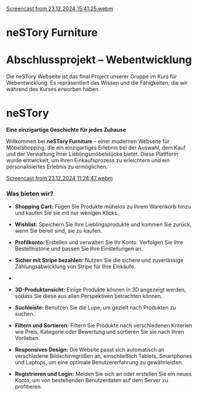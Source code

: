 
[Screencast from 23.12.2024 15:41:25.webm](https://github.com/user-attachments/assets/340276eb-5f88-47e7-9426-06f76fffc5ae)
# neSTory Furniture  

# Abschlussprojekt – Webentwicklung
Die neSTory Webseite ist das final Project unserer Gruppe im Kurs für Webentwicklung. Es repräsentiert das Wissen und die Fähigkeiten, die wir während des Kurses erworben haben.
# neSTory

**Eine einzigartige Geschichte für jedes Zuhause**

Willkommen bei **neSTory Furniture** – einer modernen Webseite für Möbelshopping, die ein einzigartiges Erlebnis bei der Auswahl, dem Kauf und der Verwaltung Ihrer Lieblingsmöbelstücke bietet. Diese Plattform wurde entwickelt, um Ihren Einkaufsprozess zu erleichtern und ein personalisiertes Erlebnis zu ermöglichen.

[Screencast from 23.12.2024 11:24:47.webm](https://github.com/user-attachments/assets/5acc3525-163c-4944-b187-e009341efc17)

### Was bieten wir?  
- **Shopping Cart:** Fügen Sie Produkte mühelos zu Ihrem Warenkorb hinzu und kaufen Sie sie mit nur wenigen Klicks.  
- **Wishlist:** Speichern Sie Ihre Lieblingsprodukte und kommen Sie zurück, wenn Sie bereit sind, sie zu kaufen.  
- **Profilkonto:** Erstellen und verwalten Sie Ihr Konto. Verfolgen Sie Ihre Bestellhistorie und passen Sie Ihre Einstellungen an.
- **Sicher mit Stripe bezahlen:** Nutzen Sie die sichere und zuverlässige Zahlungsabwicklung von Stripe für Ihre Einkäufe.

- 
- **3D-Produktansicht:** Einige Produkte können in 3D angezeigt werden, sodass Sie diese aus allen Perspektiven betrachten können.
- **Suchleiste:** Benutzen Sie die Lupe, um gezielt nach Produkten zu suchen.
- **Filtern und Sortieren:** Filtern Sie Produkte nach verschiedenen Kriterien wie Preis, Kategorie oder Bewertung und sortieren Sie sie nach Ihren Vorlieben.
- **Responsives Design:** Die Website passt sich automatisch an verschiedene Bildschirmgrößen an, einschließlich Tablets, Smartphones und Laptops, um eine optimale Benutzererfahrung zu gewährleisten.
- **Registrieren und Login:** Melden Sie sich an oder erstellen Sie ein neues Konto, um von bestehenden Benutzerdaten auf dem Server zu profitieren.  



